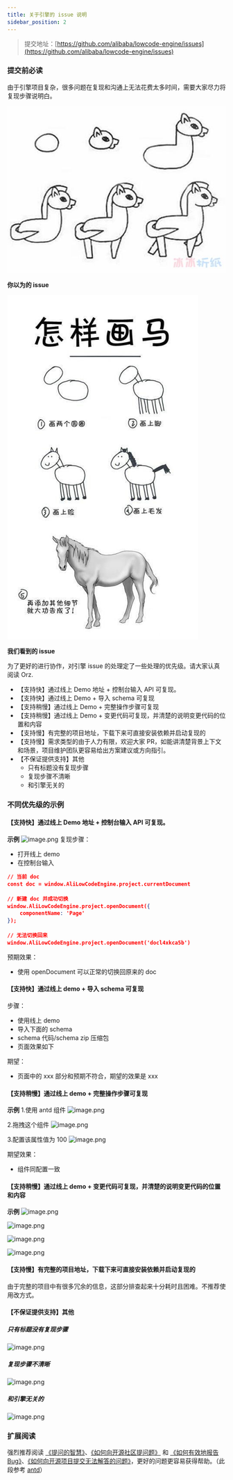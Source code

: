 ```yaml
---
title: 关于引擎的 issue 说明
sidebar_position: 2
---
```

> 提交地址：[https://github.com/alibaba/lowcode-engine/issues](https://github.com/alibaba/lowcode-engine/issues)

### 提交前必读
由于引擎项目复杂，很多问题在复现和沟通上无法花费太多时间，需要大家尽力将复现步骤说明白。


![image.png](./img/you-think.png)

**你以为的 issue**


![image.png](./img/i-see.png)

**我们看到的 issue**

为了更好的进行协作，对引擎 issue 的处理定了一些处理的优先级。请大家认真阅读 Orz.

- 【支持快】通过线上 Demo 地址 + 控制台输入 API 可复现。
- 【支持快】通过线上 Demo + 导入 schema 可复现
- 【支持稍慢】通过线上 Demo + 完整操作步骤可复现
- 【支持稍慢】通过线上 Demo + 变更代码可复现，并清楚的说明变更代码的位置和内容
- 【支持慢】有完整的项目地址，下载下来可直接安装依赖并启动复现的
- 【支持慢】需求类型的由于人力有限，欢迎大家 PR，如能讲清楚背景上下文和场景，项目维护团队更容易给出方案建议或方向指引。
- 【不保证提供支持】其他
   - 只有标题没有复现步骤
   - 复现步骤不清晰
   - 和引擎无关的

### 不同优先级的示例
#### 【支持快】通过线上 Demo 地址 + 控制台输入 API 可复现。
**示例**
![image.png](https://cdn.nlark.com/yuque/0/2022/png/2622706/1656387671833-cd44507b-af59-45ec-b0da-f4f0ef61e92e.png#clientId=uaa040ac3-dccc-4&crop=0&crop=0&crop=1&crop=1&from=paste&height=295&id=ub61f0ab8&margin=%5Bobject%20Object%5D&name=image.png&originHeight=1862&originWidth=3322&originalType=binary&ratio=1&rotation=0&showTitle=false&size=5033674&status=done&style=none&taskId=u3646a3b6-4b22-48e7-94e3-564a09cfa24&title=&width=527)
复现步骤：

- 打开线上 demo
- 在控制台输入
```json
// 当前 doc
const doc = window.AliLowCodeEngine.project.currentDocument

// 新建 doc 并成功切换
window.AliLowCodeEngine.project.openDocument({
    componentName: 'Page'
});

// 无法切换回来
window.AliLowCodeEngine.project.openDocument('docl4xkca5b')
```

预期效果：

- 使用 openDocument 可以正常的切换回原来的 doc

#### 【支持快】通过线上 demo + 导入 schema 可复现
步骤：

- 使用线上 demo
- 导入下面的 schema
- schema 代码/schema zip 压缩包
- 页面效果如下

期望：

- 页面中的 xxx 部分和预期不符合，期望的效果是 xxx

#### 【支持稍慢】通过线上 demo + 完整操作步骤可复现
**示例**
1.使用 antd 组件
![image.png](https://cdn.nlark.com/yuque/0/2022/png/2622706/1656387998779-9f621c7f-82cb-48ad-94fc-84c2cd46065c.png#clientId=uaa040ac3-dccc-4&crop=0&crop=0&crop=1&crop=1&from=paste&height=906&id=u0ad0726a&margin=%5Bobject%20Object%5D&name=image.png&originHeight=1812&originWidth=3584&originalType=binary&ratio=1&rotation=0&showTitle=false&size=838860&status=done&style=none&taskId=u0a0a9e20-f79e-4c8c-8c82-b304f7b7583&title=&width=1792)

2.拖拽这个组件
![image.png](https://cdn.nlark.com/yuque/0/2022/png/2622706/1656388046560-e07680ee-809a-4ad1-bc47-47c2c00fdd40.png#clientId=uaa040ac3-dccc-4&crop=0&crop=0&crop=1&crop=1&from=paste&height=901&id=u23c8416a&margin=%5Bobject%20Object%5D&name=image.png&originHeight=1802&originWidth=3584&originalType=binary&ratio=1&rotation=0&showTitle=false&size=890196&status=done&style=none&taskId=u7ac32b55-f32c-4215-ac1d-f81f5e986ac&title=&width=1792)

3.配置该属性值为 100
![image.png](https://cdn.nlark.com/yuque/0/2022/png/2622706/1656388075312-7c06f15a-464a-49f0-beb5-19320ea0e454.png#clientId=uaa040ac3-dccc-4&crop=0&crop=0&crop=1&crop=1&from=paste&height=900&id=ua91e7f85&margin=%5Bobject%20Object%5D&name=image.png&originHeight=1800&originWidth=3584&originalType=binary&ratio=1&rotation=0&showTitle=false&size=882142&status=done&style=none&taskId=u61082c8a-1092-4b5b-a2ea-00486cadb71&title=&width=1792)

期望效果：

- 组件同配置一致

#### 【支持稍慢】通过线上 demo + 变更代码可复现，并清楚的说明变更代码的位置和内容
**示例**
![image.png](https://cdn.nlark.com/yuque/0/2022/png/2622706/1656387894830-6850815f-e2ee-46bf-a2bf-fdda4d166691.png#clientId=uaa040ac3-dccc-4&crop=0&crop=0&crop=1&crop=1&from=paste&height=377&id=u87419dd1&margin=%5Bobject%20Object%5D&name=image.png&originHeight=754&originWidth=1892&originalType=binary&ratio=1&rotation=0&showTitle=false&size=226627&status=done&style=none&taskId=u88b2bbb8-869c-482c-9510-9d513f6e191&title=&width=946)

![image.png](https://cdn.nlark.com/yuque/0/2022/png/2622706/1656387911054-771dd7fc-db90-46ae-b1db-f5f9f7537ed4.png#clientId=uaa040ac3-dccc-4&crop=0&crop=0&crop=1&crop=1&from=paste&height=389&id=u0a370108&margin=%5Bobject%20Object%5D&name=image.png&originHeight=778&originWidth=1917&originalType=binary&ratio=1&rotation=0&showTitle=false&size=229881&status=done&style=none&taskId=ucbc7af71-f0e1-4319-9097-8ad6b936c5e&title=&width=958.5)

![image.png](https://cdn.nlark.com/yuque/0/2022/png/2622706/1656387922644-de3f1d64-0206-407d-82ad-2d1155374e37.png#clientId=uaa040ac3-dccc-4&crop=0&crop=0&crop=1&crop=1&from=paste&height=127&id=u9c5921eb&margin=%5Bobject%20Object%5D&name=image.png&originHeight=253&originWidth=1836&originalType=binary&ratio=1&rotation=0&showTitle=false&size=58615&status=done&style=none&taskId=u5c8af90a-0d20-40c8-a1f2-e387f037d85&title=&width=918)

![image.png](https://cdn.nlark.com/yuque/0/2022/png/2622706/1656387931330-a5453ba1-264b-4325-b3a8-7cb6e22633ee.png#clientId=uaa040ac3-dccc-4&crop=0&crop=0&crop=1&crop=1&from=paste&height=457&id=u687acf85&margin=%5Bobject%20Object%5D&name=image.png&originHeight=914&originWidth=1912&originalType=binary&ratio=1&rotation=0&showTitle=false&size=129980&status=done&style=none&taskId=u3a706b70-0da6-484d-857d-1d086f7a4e5&title=&width=956)

#### 【支持慢】有完整的项目地址，下载下来可直接安装依赖并启动复现的
由于完整的项目中有很多冗余的信息，这部分排查起来十分耗时且困难。不推荐使用改方式。

#### 【不保证提供支持】其他
##### 只有标题没有复现步骤
![image.png](https://cdn.nlark.com/yuque/0/2022/png/2622706/1656388351815-e086b980-0828-4c49-ba72-142446313d2d.png#clientId=uaa040ac3-dccc-4&crop=0&crop=0&crop=1&crop=1&from=paste&height=510&id=u79a38c3b&margin=%5Bobject%20Object%5D&name=image.png&originHeight=1020&originWidth=2520&originalType=binary&ratio=1&rotation=0&showTitle=false&size=529258&status=done&style=none&taskId=u3540b08e-9dff-4c72-8ee5-123912439b0&title=&width=1260)

##### 复现步骤不清晰
![image.png](https://cdn.nlark.com/yuque/0/2022/png/2622706/1656388451393-2168e5ca-20de-4781-9e51-20e282dbc0ca.png#clientId=uaa040ac3-dccc-4&crop=0&crop=0&crop=1&crop=1&from=paste&height=833&id=ubaf001f6&margin=%5Bobject%20Object%5D&name=image.png&originHeight=1666&originWidth=3584&originalType=binary&ratio=1&rotation=0&showTitle=false&size=1228630&status=done&style=none&taskId=ub26ed4ff-e0cf-4644-9a65-00ddee4b9e5&title=&width=1792)

##### 和引擎无关的
![image.png](https://cdn.nlark.com/yuque/0/2022/png/2622706/1656388376995-0ab5d7c0-8ff9-49cf-8854-70e9bb3ff87a.png#clientId=uaa040ac3-dccc-4&crop=0&crop=0&crop=1&crop=1&from=paste&height=715&id=uffc59321&margin=%5Bobject%20Object%5D&name=image.png&originHeight=1430&originWidth=2548&originalType=binary&ratio=1&rotation=0&showTitle=false&size=747119&status=done&style=none&taskId=u861d5fa6-f673-4091-8635-ff45adf680e&title=&width=1274)




### 扩展阅读
强烈推荐阅读 [《提问的智慧》](https://github.com/ryanhanwu/How-To-Ask-Questions-The-Smart-Way)、[《如何向开源社区提问题》](https://github.com/seajs/seajs/issues/545) 和 [《如何有效地报告 Bug》](http://www.chiark.greenend.org.uk/~sgtatham/bugs-cn.html)、[《如何向开源项目提交无法解答的问题》](https://zhuanlan.zhihu.com/p/25795393)，更好的问题更容易获得帮助。（此段参考 [antd](https://github.com/ant-design/ant-design)）
